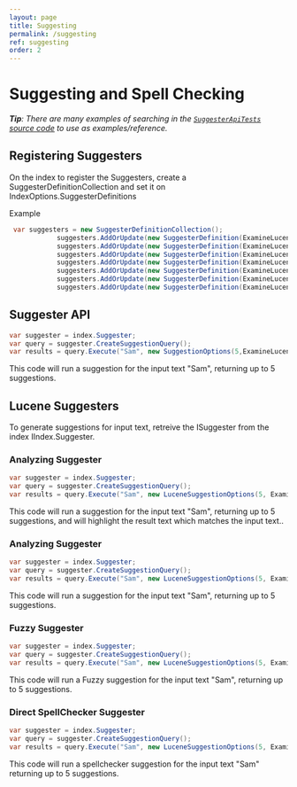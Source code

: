 ```yaml
---
layout: page
title: Suggesting
permalink: /suggesting
ref: suggesting
order: 2
---
```

Suggesting and Spell Checking
===

_**Tip**: There are many examples of searching in the [`SuggesterApiTests` source code](https://github.com/Shazwazza/Examine/blob/master/src/Examine.Test/Lucene/Suggest/SuggesterApiTests.cs) to use as examples/reference._


## Registering Suggesters

On the index to register the Suggesters, create a SuggesterDefinitionCollection and set it on IndexOptions.SuggesterDefinitions

Example

```cs
 var suggesters = new SuggesterDefinitionCollection();
            suggesters.AddOrUpdate(new SuggesterDefinition(ExamineLuceneSuggesterNames.AnalyzingInfixSuggester, ExamineLuceneSuggesterNames.AnalyzingInfixSuggester, new string[] { "fullName" }));
            suggesters.AddOrUpdate(new SuggesterDefinition(ExamineLuceneSuggesterNames.AnalyzingSuggester, ExamineLuceneSuggesterNames.AnalyzingSuggester, new string[] { "fullName" }));
            suggesters.AddOrUpdate(new SuggesterDefinition(ExamineLuceneSuggesterNames.DirectSpellChecker, ExamineLuceneSuggesterNames.DirectSpellChecker, new string[] { "fullName" }));
            suggesters.AddOrUpdate(new SuggesterDefinition(ExamineLuceneSuggesterNames.DirectSpellChecker_LevensteinDistance, ExamineLuceneSuggesterNames.DirectSpellChecker_LevensteinDistance, new string[] { "fullName" }));
            suggesters.AddOrUpdate(new SuggesterDefinition(ExamineLuceneSuggesterNames.DirectSpellChecker_JaroWinklerDistance, ExamineLuceneSuggesterNames.DirectSpellChecker_JaroWinklerDistance, new string[] { "fullName" }));
            suggesters.AddOrUpdate(new SuggesterDefinition(ExamineLuceneSuggesterNames.DirectSpellChecker_NGramDistance, ExamineLuceneSuggesterNames.DirectSpellChecker_NGramDistance, new string[] { "fullName" }));
            suggesters.AddOrUpdate(new SuggesterDefinition(ExamineLuceneSuggesterNames.FuzzySuggester, ExamineLuceneSuggesterNames.FuzzySuggester, new string[] { "fullName" }));
```

## Suggester API

```cs
var suggester = index.Suggester;
var query = suggester.CreateSuggestionQuery();
var results = query.Execute("Sam", new SuggestionOptions(5,ExamineLuceneSuggesterNames.AnalyzingSuggester));
```

This code will run a suggestion for the input text "Sam", returning up to 5 suggestions.

## Lucene Suggesters

To generate suggestions for input text, retreive the ISuggester from the index IIndex.Suggester.

### Analyzing Suggester

```cs
var suggester = index.Suggester;
var query = suggester.CreateSuggestionQuery();
var results = query.Execute("Sam", new LuceneSuggestionOptions(5, ExamineLuceneSuggesterNames.AnalyzingInfixSuggester));
```

This code will run a suggestion for the input text "Sam", returning up to 5 suggestions, and will highlight the result text which matches the input text..

### Analyzing Suggester

```cs
var suggester = index.Suggester;
var query = suggester.CreateSuggestionQuery();
var results = query.Execute("Sam", new LuceneSuggestionOptions(5, ExamineLuceneSuggesterNames.AnalyzingSuggester));
```

This code will run a suggestion for the input text "Sam", returning up to 5 suggestions.

### Fuzzy Suggester

```cs
var suggester = index.Suggester;
var query = suggester.CreateSuggestionQuery();
var results = query.Execute("Sam", new LuceneSuggestionOptions(5, ExamineLuceneSuggesterNames.FuzzySuggester));
```

This code will run a Fuzzy suggestion for the input text "Sam", returning up to 5 suggestions.

### Direct SpellChecker Suggester

```cs
var suggester = index.Suggester;
var query = suggester.CreateSuggestionQuery();
var results = query.Execute("Sam", new LuceneSuggestionOptions(5, ExamineLuceneSuggesterNames.DirectSpellChecker));
```

This code will run a spellchecker suggestion for the input text "Sam" returning up to 5 suggestions.
